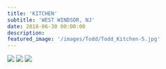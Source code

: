 ```yaml
---
title: 'KITCHEN'
subtitle: 'WEST WINDSOR, NJ'
date: 2018-06-30 00:00:00
description: 
featured_image: '/images/Todd/Todd_Kitchen-5.jpg'
---
```


<div class="gallery" data-columns="2">
	<img src="/images/Todd/Todd_Kitchen-1.jpg">
	<img src="/images/Todd/Todd_Kitchen-3.jpg">
	<img src="/images/Todd/Todd_Kitchen-5.jpg">
</div>
